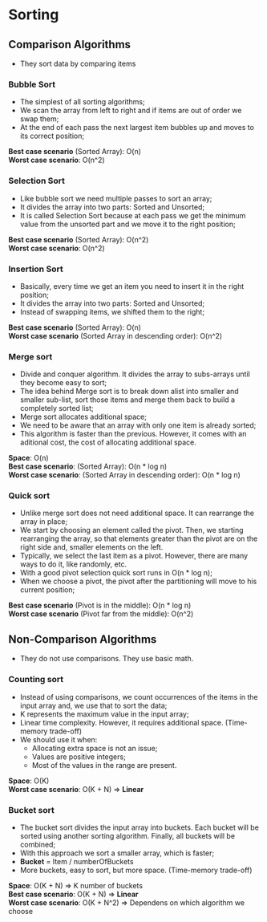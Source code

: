 # Sorting

## Comparison Algorithms
- They sort data by comparing items

### Bubble Sort

- The simplest of all sorting algorithms;
- We scan the array from left to right and if items are out of order we swap them;
- At the end of each pass the next largest item bubbles up and moves to its correct position;

**Best case scenario** (Sorted Array): O(n) <br>
**Worst case scenario**: O(n^2)

### Selection Sort

- Like bubble sort we need multiple passes to sort an array;
- It divides the array into two parts: Sorted and Unsorted;
- It is called Selection Sort because at each pass we get the minimum value from the unsorted part and we move it to the right position;

**Best case scenario** (Sorted Array): O(n^2)<br>
**Worst case scenario**: O(n^2)

### Insertion Sort

- Basically, every time we get an item you need to insert it in the right position;
- It divides the array into two parts: Sorted and Unsorted;
- Instead of swapping items, we shifted them to the right;

**Best case scenario** (Sorted Array): O(n) <br>
**Worst case scenario** (Sorted Array in descending order): O(n^2)


### Merge sort

- Divide and conquer algorithm. It divides the array to subs-arrays until they become easy to sort;
- The idea behind Merge sort is to break down  alist into smaller and smaller sub-list, sort those items and merge them back to build a completely sorted list;
- Merge sort allocates additional space;
- We need to be aware that an array with only one item is already sorted;
- This algorithm is faster than the previous. However, it comes with an aditional cost, the cost of allocating additional space.

**Space**: O(n) <br>
**Best case scenario**: (Sorted Array): O(n * log n) <br>
**Worst case scenario**: (Sorted Array in descending order): O(n * log n)

### Quick sort

- Unlike merge sort does not need additional space. It can rearrange the array in place;
- We start by choosing an element called the pivot. Then, we starting rearranging the array, so that elements greater than the pivot are on the right side and, smaller elements on the left.
- Typically, we select the last item as a pivot. However, there are many ways to do it, like randomly, etc.
- With a good pivot selection quick sort runs in O(n * log n);
- When we choose a pivot, the pivot after the partitioning will move to his current position;


**Best case scenario** (Pivot is in the middle): O(n * log n) <br>
**Worst case scenario** (Pivot far from the middle): O(n^2)


## Non-Comparison Algorithms
- They do not use comparisons. They use basic math.

### Counting sort

- Instead of using comparisons, we count occurrences of the items in the input array and, we use that to sort the data;
- K represents the maximum value in the input array;
- Linear time complexity. However, it requires additional space. (Time-memory trade-off)
- We should use it when:
    - Allocating extra space is not an issue;
    - Values are positive integers;
    - Most of the values in the range are present.

**Space**: O(K) <br>
**Worst case scenario**: O(K + N) => **Linear**


### Bucket sort

- The bucket sort divides the input array into buckets. Each bucket will be sorted using another sorting algorithm. Finally, all buckets will be combined;
- With this approach we sort a smaller array, which is faster;
- **Bucket** = Item / numberOfBuckets
- More buckets, easy to sort, but more space. (Time-memory trade-off)

**Space**: O(K + N) => K number of buckets <br>
**Best case scenario**: O(K + N) => **Linear** <br>
**Worst case scenario**: O(K + N^2) => Dependens on which algorithm we choose